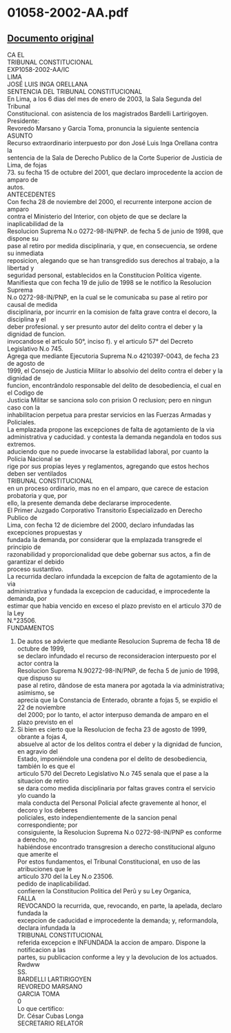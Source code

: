 
01058-2002-AA.pdf
=================
  
[Documento original](https://tc.gob.pe/jurisprudencia/2003/01058-2002-AA.pdf)  
---  
CA EL  
TRIBUNAL CONSTITUCIONAL  
EXP1058-2002-AA/IC  
LIMA  
JOSÉ LUIS INGA ORELLANA  
SENTENCIA DEL TRIBUNAL CONSTITUCIONAL  
En Lima, a los 6 dias del mes de enero de 2003, la Sala Segunda del Tribunal  
Constitucional. con asistencia de los magistrados Bardelli Lartirigoyen. Presidente:  
Revoredo Marsano y Garcia Toma, pronuncia la siguiente sentencia  
ASUNTO  
Recurso extraordinario interpuesto por don José Luis Inga Orellana contra la  
sentencia de la Sala de Derecho Publico de la Corte Superior de Justicia de Lima, de fojas  
73. su fecha 15 de octubre del 2001, que declaro improcedente la accion de amparo de  
autos.  
ANTECEDENTES  
Con fecha 28 de noviembre del 2000, el recurrente interpone accion de amparo  
contra el Ministerio del Interior, con objeto de que se declare la inaplicabilidad de la  
Resolucion Suprema N.o 0272-98-IN/PNP. de fecha 5 de junio de 1998, que dispone su  
pase al retiro por medida disciplinaria, y que, en consecuencia, se ordene su inmediata  
reposicion, alegando que se han transgredido sus derechos al trabajo, a la libertad y  
seguridad personal, establecidos en la Constitucion Politica vigente.  
Manifiesta que con fecha 19 de julio de 1998 se le notifico la Resolucion Suprema  
N.o 0272-98-IN/PNP, en la cual se le comunicaba su pase al retiro por causal de medida  
disciplinaria, por incurrir en la comision de falta grave contra el decoro, la disciplina y el  
deber profesional. y ser presunto autor del delito contra el deber y la dignidad de funcion.  
invocandose el articulo 50°, inciso f). y el articulo 57° del Decreto Legislativo N.o 745.  
Agrega que mediante Ejecutoria Suprema N.o 4210397-0043, de fecha 23 de agosto de  
1999, el Consejo de Justicia Militar lo absolvio del delito contra el deber y la dignidad de  
funcion, encontrândolo responsable del delito de desobediencia, el cual en el Codigo de  
Justicia Militar se sanciona solo con prision O reclusion; pero en ningun caso con la  
inhabilitacion perpetua para prestar servicios en las Fuerzas Armadas y Policiales.  
La emplazada propone las excepciones de falta de agotamiento de la via  
administrativa y caducidad. y contesta la demanda negandola en todos sus extremos.  
aduciendo que no puede invocarse la estabilidad laboral, por cuanto la Policia Nacional se  
rige por sus propias leyes y reglamentos, agregando que estos hechos deben ser ventilados  
TRIBUNAL CONSTITUCIONAL  
en un proceso ordinario, mas no en el amparo, que carece de estacion probatoria y que, por  
ello, la presente demanda debe declararse improcedente.  
El Primer Juzgado Corporativo Transitorio Especializado en Derecho Publico de  
Lima, con fecha 12 de diciembre del 2000, declaro infundadas las excepciones propuestas y  
fundada la demanda, por considerar que la emplazada transgrede el principio de  
razonabilidad y proporcionalidad que debe gobernar sus actos, a fin de garantizar el debido  
proceso sustantivo.  
La recurrida declaro infundada la excepcion de falta de agotamiento de la via  
administrativa y fundada la excepcion de caducidad, e improcedente la demanda, por  
estimar que habia vencido en exceso el plazo previsto en el articulo 370 de la Ley  
N.°23506.  
FUNDAMENTOS  
1. De autos se advierte que mediante Resolucion Suprema de fecha 18 de octubre de 1999,  
se declaro infundado el recurso de reconsideracion interpuesto por el actor contra la  
Resolucion Suprema N.90272-98-IN/PNP, de fecha 5 de junio de 1998, que dispuso su  
pase al retiro, dândose de esta manera por agotada la via administrativa; asimismo, se  
aprecia que la Constancia de Enterado, obrante a fojas 5, se expidio el 22 de noviembre  
del 2000; por lo tanto, el actor interpuso demanda de amparo en el plazo previsto en el  
2. Si bien es cierto que la Resolucion de fecha 23 de agosto de 1999, obrante a fojas 4,  
absuelve al actor de los delitos contra el deber y la dignidad de funcion, en agravio del  
Estado, imponiéndole una condena por el delito de desobediencia, también lo es que el  
articulo 570 del Decreto Legislativo N.o 745 senala que el pase a la situacion de retiro  
se dara como medida disciplinaria por faltas graves contra el servicio ylo cuando la  
mala conducta del Personal Policial afecte gravemente al honor, el decoro y los deberes  
policiales, esto independientemente de la sancion penal correspondiente; por  
consiguiente, la Resolucion Suprema N.o 0272-98-IN/PNP es conforme a derecho, no  
habiéndose encontrado transgresion a derecho constitucional alguno que amerite el  
Por estos fundamentos, el Tribunal Constitucional, en uso de las atribuciones que le  
articulo 370 del la Ley N.o 23506.  
pedido de inaplicabilidad.  
confieren la Constitucion Politica del Perû y su Ley Organica,  
FALLA  
REVOCANDO la recurrida, que, revocando, en parte, la apelada, declaro fundada la  
excepcion de caducidad e improcedente la demanda; y, reformandola, declara infundada la  
TRIBUNAL CONSTITUCIONAL  
referida excepcion e INFUNDADA la accion de amparo. Dispone la notificacion a las  
partes, su publicacion conforme a ley y la devolucion de los actuados.  
Rwdww  
SS.  
BARDELLI LARTIRIGOYEN  
REVOREDO MARSANO  
GARCIA TOMA  
0  
Lo que certifico:  
Dr. César Cubas Longa  
SECRETARIO RELATOR